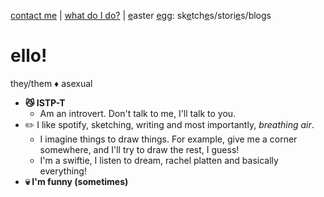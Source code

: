[contact me](https://bobbledbobby.github.io/contact-me.html) | [what do I do?](https://bobbledbobby.github.io/what-do-i-do.html) | [e](https://bobbledbobby.github.io/not-an-easteregg.html)aster [e](https://bobbledbobby.github.io/not-an-easteregg.html)gg: sk[e](https://bobbledbobby.github.io/not-an-easteregg.html)tch[e](https://bobbledbobby.github.io/not-an-easteregg.html)s/stori[e](https://bobbledbobby.github.io/not-an-easteregg.html)s/blogs
# ello!

they/them ♦ asexual

* **😼 ISTP-T**
  * Am an introvert. Don't talk to me, I'll talk to you.
* ✏️ I like spotify, sketching, writing and most importantly, _breathing air_.
  * I imagine things to draw things. For example, give me a corner somewhere, and I'll try to draw the rest, I guess!
  * I'm a swiftie, I listen to dream, rachel platten and basically everything!
* **💀 I'm funny (sometimes)**

